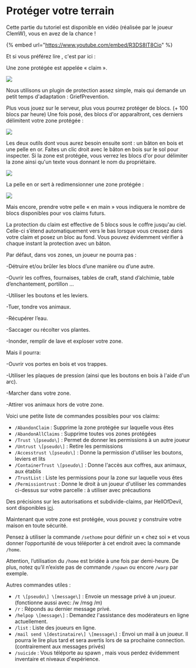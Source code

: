 # Protéger votre terrain

Cette partie du tutoriel est disponible en vidéo \(réalisée par le joueur ClemW\), vous en avez de la chance !

{% embed url="https://www.youtube.com/embed/R3DS8IT8Cio" %}

Et si vous préférez lire , c'est par ici :  
  
Une zone protégée est appelée « claim ».

![](../.gitbook/assets/claim1.jpg)

Nous utilisons un plugin de protection assez simple, mais qui demande un petit temps d'adaptation : GriefPrevention.

Plus vous jouez sur le serveur, plus vous pourrez protéger de blocs. \(+ 100 blocs par heure\) Une fois posé, des blocs d'or apparaîtront, ces derniers délimitent votre zone protégée :

![](https://play-mc.fr/img/guide/claim2.jpg)

Les deux outils dont vous aurez besoin ensuite sont : un bâton en bois et une pelle en or. Faites un clic droit avec le bâton en bois sur le sol pour inspecter. Si la zone est protégée, vous verrez les blocs d'or pour délimiter la zone ainsi qu'un texte vous donnant le nom du propriétaire.

![](https://play-mc.fr/img/guide/claim3.jpg)

La pelle en or sert à redimensionner une zone protégée :

![](https://play-mc.fr/img/guide/claim4.jpg)

Mais encore, prendre votre pelle « en main » vous indiquera le nombre de blocs disponibles pour vos claims futurs.

La protection du claim est effective de 5 blocs sous le coffre jusqu'au ciel. Celle-ci s’étend automatiquement vers le bas lorsque vous creusez dans votre claim et posez un bloc au fond. Vous pouvez évidemment vérifier à chaque instant la protection avec un bâton.

Par défaut, dans vos zones, un joueur ne pourra pas :

-Détruire et/ou brûler les blocs d’une manière ou d’une autre.

-Ouvrir les coffres, fournaises, tables de craft, stand d’alchimie, table d’enchantement, portillon …

-Utiliser les boutons et les leviers.

-Tuer, tondre vos animaux.

-Récupérer l’eau.

-Saccager ou récolter vos plantes.

-Inonder, remplir de lave et exploser votre zone.

Mais il pourra:

-Ouvrir vos portes en bois et vos trappes.

-Utiliser les plaques de pression \(ainsi que les boutons en bois à l'aide d'un arc\).

-Marcher dans votre zone.

-Attirer vos animaux hors de votre zone.

Voici une petite liste de commandes possibles pour vos claims:

- `/AbandonClaim` : Supprime la zone protégée sur laquelle vous êtes 
- `/AbandonAllClaims` : Supprime toutes vos zones protégées 
- `/Trust \[pseudo\]` : Permet de donner les permissions à un autre joueur 
- `/Untrust \[pseudo\]` : Retire les permissions 
- `/Accesstrust \[pseudo\]` : Donne la permission d'utiliser les boutons, leviers et lits 
- `/ContainerTrust \[pseudo\]` : Donne l'accès aux coffres, aux animaux, aux établis 
- `/TrustList` : Liste les permissions pour la zone sur laquelle vous êtes 
- `/Permissiontrust` : Donne le droit à un joueur d'utiliser les commandes ci-dessus sur votre parcelle : à utiliser avec précautions

Des précisions sur les autorisations et subdivide-claims, par HellOfDevil, sont disponibles [ici](https://play-mc.fr/forum/d/147-digressions-sur-les-claims-et-sous-claims).

Maintenant que votre zone est protégée, vous pouvez y construire votre maison en toute sécurité.

Pensez à utiliser la commande `/sethome` pour définir un « chez soi » et vous donner l’opportunité de vous téléporter à cet endroit avec la commande `/home`.

Attention, l’utilisation du `/home` est bridée à une fois par demi-heure. De plus, notez qu’il n’existe pas de commande `/spawn` ou encore `/warp` par exemple.

Autres commandes utiles :

- `/t \[pseudo\] \[message\]` : Envoie un message privé à un joueur. \(fonctionne aussi avec: /w /msg /m\) 
- `/r` : Réponds au dernier message privé. 
- `/helpop \[message\]` : Demandez l'assistance des modérateurs en ligne actuellement. 
- `/list` : Liste des joueurs en ligne. 
- `/mail send \[destinataire\] \[message\]` : Envoi un mail à un joueur. Il pourra le lire plus tard et sera avertis lors de sa prochaine connection. \(contrairement aux messages privés\) 
- `/suicide` : Vous téléporte au spawn , mais vous perdez évidemment inventaire et niveaux d'expérience.
